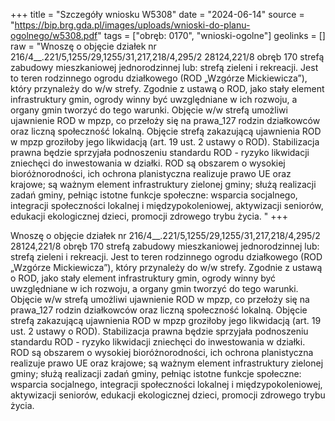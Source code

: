+++
title = "Szczegóły wniosku W5308"
date = "2024-06-14"
source = "https://bip.brg.gda.pl/images/uploads/wnioski-do-planu-ogolnego/w5308.pdf"
tags = ["obręb: 0170", "wnioski-ogolne"]
geolinks = []
raw = "Wnoszę o objęcie działek nr 216/4__.221/5,1255/29,1255/31,217,218/4,295/2 28124,221/8 obręb 170 strefą zabudowy mieszkaniowej jednorodzinnej lub: strefą zieleni i rekreacji. Jest to teren rodzinnego ogrodu działkowego (ROD „Wzgórze Mickiewicza”), który przynależy do w/w strefy. Zgodnie z ustawą o ROD, jako stały element infrastruktury gmin, ogrody winny być uwzględniane w ich rozwoju, a organy gmin tworzyć do tego warunki. Objęcie w/w strefą umożliwi ujawnienie ROD w mpzp, co przełoży się na prawa_127 rodzin działkowców oraz liczną społeczność lokalną. Objęcie strefą zakazującą ujawnienia ROD w mpzp groziłoby jego likwidacją (art. 19 ust. 2 ustawy o ROD). Stabilizacja prawna będzie sprzyjała podnoszeniu standardu ROD - ryzyko likwidacji zniechęci do inwestowania w działki. ROD są obszarem o wysokiej bioróżnorodności, ich ochrona planistyczna realizuje prawo UE oraz krajowe; są ważnym element infrastruktury zielonej gminy; służą realizacji zadań gminy, pełniąc istotne funkcje społeczne: wsparcia socjalnego, integracji społeczności lokalnej i międzypokoleniowej, aktywizacji seniorów, edukacji ekologicznej dzieci, promocji zdrowego trybu życia. "
+++

Wnoszę o objęcie działek nr 216/4__.221/5,1255/29,1255/31,217,218/4,295/2
28124,221/8 obręb 170 strefą zabudowy mieszkaniowej jednorodzinnej lub: strefą
zieleni i rekreacji. Jest to teren rodzinnego ogrodu działkowego (ROD „Wzgórze
Mickiewicza”), który przynależy do w/w strefy. Zgodnie z ustawą o ROD, jako stały element
infrastruktury gmin, ogrody winny być uwzględniane w ich rozwoju, a organy gmin tworzyć
do tego warunki. Objęcie w/w strefą umożliwi ujawnienie ROD w mpzp, co przełoży się na
prawa_127 rodzin działkowców oraz liczną społeczność lokalną. Objęcie
strefą zakazującą ujawnienia ROD w mpzp groziłoby jego likwidacją (art. 19 ust. 2 ustawy o
ROD). Stabilizacja prawna będzie sprzyjała podnoszeniu standardu ROD - ryzyko likwidacji
zniechęci do inwestowania w działki. ROD są obszarem o wysokiej bioróżnorodności, ich
ochrona planistyczna realizuje prawo UE oraz krajowe; są ważnym element infrastruktury
zielonej gminy; służą realizacji zadań gminy, pełniąc istotne funkcje społeczne: wsparcia
socjalnego, integracji społeczności lokalnej i międzypokoleniowej, aktywizacji seniorów,
edukacji ekologicznej dzieci, promocji zdrowego trybu życia.



